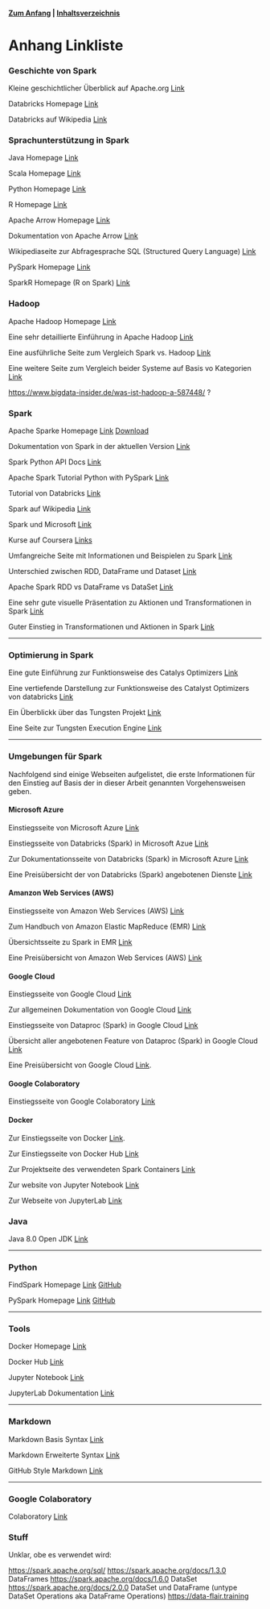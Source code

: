 #### [Zum Anfang](README.md "Hier gelangen Sie zur Startseite") | [Inhaltsverzeichnis](00_Inhaltsverzeichnis.md "Hier gelangen Sie zum Inhaltsverzeichnis")

# Anhang Linkliste

### Geschichte von Spark

Kleine geschichtlicher Überblick auf Apache.org
[Link](https://spark.apache.org/history.html)

Databricks Homepage
[Link](https://databricks.com)

Databricks auf Wikipedia
[Link](https://en.wikipedia.org/wiki/Databricks)

### Sprachunterstützung in Spark

Java Homepage
[Link](https://openjdk.java.net)

Scala Homepage
[Link](https://www.scala-lang.org)

Python Homepage 
[Link](https://www.python.org)

R Homepage
[Link](https://www.r-project.org)

Apache Arrow Homepage
[Link](https://arrow.apache.org)

Dokumentation von Apache Arrow
[Link](https://arrow.apache.org/docs)

Wikipediaseite zur Abfragesprache SQL (Structured Query Language) 
[Link](https://de.wikipedia.org/wiki/SQL)

PySpark Homepage
[Link](https://spark.apache.org/docs/latest/api/python/index.html)

SparkR Homepage (R on Spark) 
[Link](https://spark.apache.org/docs/latest/sparkr.html)

### Hadoop

Apache Hadoop Homepage
[Link](https://hadoop.apache.org)

Eine sehr detaillierte Einführung in Apache Hadoop
[Link](https://datasolut.com/apache-hadoop-einfuehrung)

Eine ausführliche Seite zum Vergleich Spark vs. Hadoop
[Link](https://www.integrate.io/blog/apache-spark-vs-hadoop-mapreduce)

Eine weitere Seite zum Vergleich beider Systeme auf Basis vo Kategorien
[Link](https://logz.io/blog/hadoop-vs-spark/)

https://www.bigdata-insider.de/was-ist-hadoop-a-587448/ ?

### Spark

Apache Sparke Homepage
[Link](https://spark.apache.org/) [Download](https://archive.apache.org/dist/spark/)

Dokumentation von Spark in der aktuellen Version
[Link](https://spark.apache.org/docs/latest)

Spark Python API Docs
[Link](https://spark.apache.org/docs/2.2.0/api/python/index.html)

Apache Spark Tutorial Python with PySpark
[Link](https://www.youtube.com/playlist?list=PLot-YkcC7wZ_2sxmRTZr2c121rjcaleqv)

Tutorial von Databricks
[Link](https://databricks.com/de/spark/getting-started-with-apache-spark)

Spark auf Wikipedia
[Link](https://de.wikipedia.org/wiki/Apache_Spark)

Spark und Microsoft
[Link](https://docs.microsoft.com/de-de/dotnet/spark/what-is-spark)

Kurse auf Coursera
[Links](https://de.coursera.org/courses?query=apache%20spark)

Umfangreiche Seite mit Informationen und Beispielen zu Spark
[Link](https://data-flair.training/blogs/spark-tutorial/)

Unterschied zwischen RDD, DataFrame und Dataset
[Link](https://blog.oio.de/2020/05/18/was-ist-der-unterschied-zwischen-rdd-dataframe-und-dataset-in-apache-spark)

Apache Spark RDD vs DataFrame vs DataSet
[Link](https://data-flair.training/blogs/apache-spark-rdd-vs-dataframe-vs-dataset)

Eine sehr gute visuelle Präsentation zu Aktionen und Transformationen in Spark
[Link](https://training.databricks.com/visualapi.pdf)

Guter Einstieg in Transformationen und Aktionen in Spark
[Link](https://blog.knoldus.com/deep-dive-into-apache-spark-transformations-and-action)
***

### Optimierung in Spark

Eine gute Einführung zur Funktionsweise des Catalys Optimizers
[Link](https://data-flair.training/blogs/spark-sql-optimization/)

Eine vertiefende Darstellung zur Funktionsweise des Catalyst Optimizers von databricks
[Link](https://databricks.com/blog/2015/04/13/deep-dive-into-spark-sqls-catalyst-optimizer.html)

Ein Überblickk über das Tungsten Projekt
[Link](https://databricks.com/de/glossary/tungsten)

Eine Seite zur Tungsten Execution Engine
[Link](https://databricks.com/blog/2016/05/23/apache-spark-as-a-compiler-joining-a-billion-rows-per-second-on-a-laptop.html)

***

### Umgebungen für Spark

Nachfolgend sind einige Webseiten aufgelistet, die erste Informationen für den Einstieg auf Basis der in dieser 
Arbeit genannten Vorgehensweisen geben.

#### Microsoft Azure

Einstiegsseite von Microsoft Azure
[Link](https://azure.microsoft.com/de-de)

Einstiegsseite von Databricks (Spark) in Microsoft Azue
[Link](https://azure.microsoft.com/de-de/services/databricks)

Zur Dokumentationsseite von Databricks (Spark) in Microsoft Azure
[Link](https://docs.microsoft.com/de-de/azure/databricks)

Eine Preisübersicht der von Databricks (Spark) angebotenen Dienste
[Link](https://azure.microsoft.com/de-de/pricing/details/databricks)

#### Amanzon Web Services (AWS)

Einstiegsseite von Amazon Web Services (AWS)
[Link](https://aws.amazon.com)

Zum Handbuch von Amazon Elastic MapReduce (EMR)
[Link](https://docs.aws.amazon.com/de_de/emr/latest/ManagementGuide/emr-what-is-emr.html)

Übersichtsseite zu Spark in EMR
[Link](https://aws.amazon.com/de/elasticmapreduce/details/spark)

Eine Preisübersicht von Amazon Web Services (AWS)
[Link](https://aws.amazon.com/de/emr/pricing)

#### Google Cloud

Einstiegsseite von Google Cloud
[Link](https://cloud.google.com)

Zur allgemeinen Dokumentation von Google Cloud
[Link](https://cloud.google.com/docs)

Einstiegsseite von Dataproc (Spark) in Google Cloud
[Link](https://cloud.google.com/dataproc)

Übersicht aller angebotenen Feature von Dataproc (Spark) in Google Cloud
[Link](https://cloud.google.com/dataproc#section-9)

Eine Preisübersicht von Google Cloud
[Link](https://cloud.google.com/dataproc/pricing).

#### Google Colaboratory

Einstiegsseite von Google Colaboratory
[Link](https://colab.research.google.com/?utm_source=scs-index)

#### Docker

Zur Einstiegsseite von Docker
[Link](https://docs.docker.com/get-started/overview).

Zur Einstiegsseite von Docker Hub
[Link](https://hub.docker.com)

Zur Projektseite des verwendeten Spark Containers
[Link](https://hub.docker.com/r/jupyter/pyspark-notebook)

Zur website von Jupyter Notebook
[Link](https://jupyter.org/index.html)

Zur Webseite von JupyterLab
[Link](https://jupyterlab.readthedocs.io/en/stable)

### Java

Java 8.0 Open JDK
[Link](https://openjdk.java.net/projects/jdk8)

***

### Python

FindSpark Homepage
[Link](https://pypi.org/project/findspark) [GitHub](https://github.com/minrk/findspark)

PySpark Homepage
[Link](https://pypi.org/project/pyspark) [GitHub](https://github.com/apache/spark/tree/master/python)

***

### Tools

Docker Homepage
[Link](https://www.docker.com/get-started)

Docker Hub
[Link](https://hub.docker.com/)

Jupyter Notebook
[Link](https://jupyter.org/index.html)

JupyterLab Dokumentation
[Link](https://jupyterlab.readthedocs.io/en/stable/)

***

### Markdown

Markdown Basis Syntax
[Link](https://www.markdownguide.org/basic-syntax/)

Markdown Erweiterte Syntax
[Link](https://www.markdownguide.org/extended-syntax/)

GitHub Style Markdown
[Link](https://github.github.com/gfm/)

***

### Google Colaboratory

Colaboratory
[Link](https://colab.research.google.com/)

### Stuff

Unklar, obe es verwendet wird:

https://spark.apache.org/sql/
https://spark.apache.org/docs/1.3.0 DataFrames
https://spark.apache.org/docs/1.6.0 DataSet
https://spark.apache.org/docs/2.0.0 DataSet und DataFrame (untype DataSet Operations aka DataFrame Operations)
https://data-flair.training
